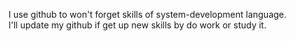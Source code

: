 I use github to won't forget skills of system-development language.  
I'll update my github if get up new skills by do work or study it.  
